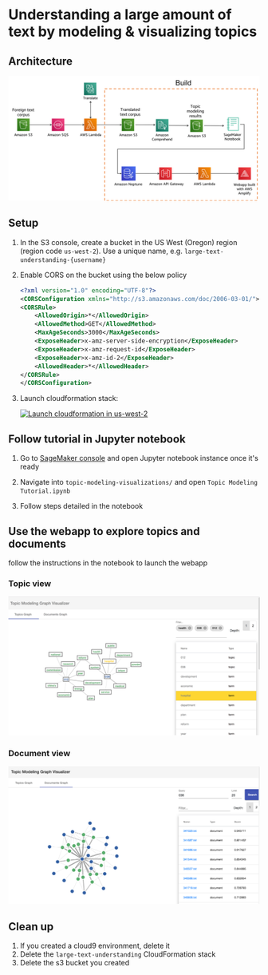 # Understanding a large amount of text by modeling & visualizing topics

## Architecture

![](./images/architecture.png)


## Setup


1. In the S3 console, create a bucket in the US West (Oregon) region (region code `us-west-2`). Use a unique name, e.g. `large-text-understanding-{username}`
1. Enable CORS on the bucket using the below policy

    ```xml
    <?xml version="1.0" encoding="UTF-8"?>
    <CORSConfiguration xmlns="http://s3.amazonaws.com/doc/2006-03-01/">
    <CORSRule>
        <AllowedOrigin>*</AllowedOrigin>
        <AllowedMethod>GET</AllowedMethod>
        <MaxAgeSeconds>3000</MaxAgeSeconds>
        <ExposeHeader>x-amz-server-side-encryption</ExposeHeader>
        <ExposeHeader>x-amz-request-id</ExposeHeader>
        <ExposeHeader>x-amz-id-2</ExposeHeader>
        <AllowedHeader>*</AllowedHeader>
    </CORSRule>
    </CORSConfiguration>
    
    ```
1. Launch cloudformation stack: 

	[![Launch cloudformation in us-west-2](http://docs.aws.amazon.com/AWSCloudFormation/latest/UserGuide/images/cloudformation-launch-stack-button.png)](https://console.aws.amazon.com/cloudformation/home?region=us-west-2#/stacks/new?stackName=large-text-understanding&templateURL=https://s3.amazonaws.com/large-text-understanding/cloudformation/topic-modeling-master.yaml)

## Follow tutorial in Jupyter notebook  
1. Go to [SageMaker console](https://us-west-2.console.aws.amazon.com/sagemaker/home?region=us-west-2#/notebook-instances) and open Jupyter notebook instance once it's ready

1. Navigate into `topic-modeling-visualizations/` and open `Topic Modeling Tutorial.ipynb`

1. Follow steps detailed in the notebook 

## Use the webapp to explore topics and documents

follow the instructions in the notebook to launch the webapp

### Topic view
![](images/topic-example.png)

### Document view
![](images/doc-example-graph.png)


## Clean up

1. If you created a cloud9 environment, delete it
1. Delete the `large-text-understanding` CloudFormation stack
1. Delete the s3 bucket you created 



